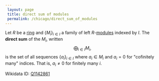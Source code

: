 ```yaml
---
 layout: page
 title: direct sum of modules
 permalink: /chicago/direct_sum_of_modules
---
```

Let $R$ be a [ring](https://defsmath.github.io/DefsMath/ring) and $\{M_i\}_{i\in I}$ a family of left $R$-[modules](https://defsmath.github.io/DefsMath/module_over_a_ring) indexed by $I$. The **direct sum** of the $M_i$, written $$\bigoplus_{i\in I} M_i,$$ is the set of all sequences $\{a_i\}_{i\in I}$ where $a_i \in M_i$ and $a_i=0$ for "cofinitely many" indices. That is, $a_i \neq 0$ for finitely many $i$. 

Wikidata ID: [Q1142861](https://www.wikidata.org/wiki/Q1142861)